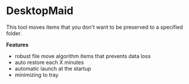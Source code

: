 # DesktopMaid
This tool moves items that you don't want to be preserved to a specified folder.

**Features**

* robust file move algorithm items that prevents data loss
* auto restore each X minutes
* automatic launch at the startup
* minimizing to tray
